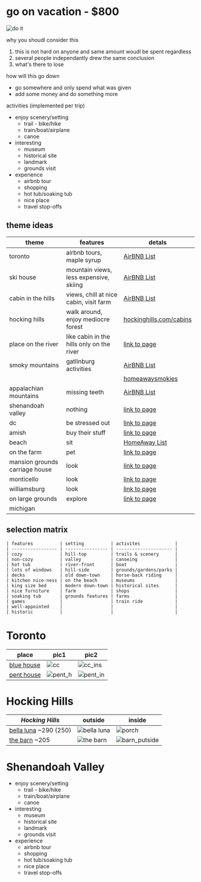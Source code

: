 go on vacation - $800
=======================================================================================

![do it](https://images.duckduckgo.com/iu/?u=http%3A%2F%2Fmedia.riffsy.com%2Fimages%2F0fae8b8616ceebf560aebfae33cefdec%2Ftenor.gif&f=1)

why you shoudl consider this

1. this is not hard on anyone and same amount woudl be spent regardless
2. several people independantly drew the same conclusion
3. what's there to lose

how will this go down

* go somewhere and only spend what was given
* add some money and do something more

activities (implemented per trip)

* enjoy scenery/setting
    * trail - bike/hike
    * train/boat/airplane
    * canoe
* interesting
    * museum
    * historical site
    * landmark
    * grounds visit
* experience
    * airbnb tour
    * shopping
    * hot tub/soaking tub
    * nice place
    * travel stop-offs

## theme ideas
| theme                          | features                                  | detals                                                                                                 |
| ------------------------------ | ----------------------------------------- | ------------------------------------------------------------------------------------------------------ |
| toronto                        | airbnb tours, maple syrup                 | [AirBNB List](https://www.airbnb.com/wishlists/252802933)                                              |
| ski house                      | mountain views, less expensive, skiing    | [AirBNB List](https://www.airbnb.com/wishlists/252878206)                                              |
| cabin in the hills             | views, chill at nice cabin, visit farm    | [AirBNB List](https://www.airbnb.com/wishlists/252708773)                                              |
| hocking hills                  | walk around, enjoy mediocre forest        | [hockinghills.com/cabins](https://www.hockinghills.com/cabins.html)                                    |
| place on the river             | like cabin in the hills only on the river | [link to page]()                                                                                       |
| smoky mountains                | gatlinburg activities                     | [AirBNB List](https://www.airbnb.com/wishlists/252724446)                                              |
|                                |                                           | [homeawaysmokies](https://www.homeaway.com/traveler/th/favorites/5f2ef473-3a47-435f-b0d5-756e0c622d04) |
| appalachian mountains          | missing teeth                             | [AirBNB List](https://www.airbnb.com/wishlists/252708773)                                              |
| shenandoah valley              | nothing                                   | [link to page]()                                                                                       |
| dc                             | be stressed out                           | [link to page]()                                                                                       |
| amish                          | buy their stuff                           | [link to page]()                                                                                       |
| beach                          | sit                                       | [HomeAway List](https://www.homeaway.com/traveler/th/favorites/8deeb5d8-0f6c-4f2a-aa62-3862709befd6)   |
| on the farm                    | pet                                       | [link to page]()                                                                                       |
| mansion grounds carriage house | look                                      | [link to page]()                                                                                       |
| monticello                     | look                                      | [link to page]()                                                                                       |
| williamsburg                   | look                                      | [link to page]()                                                                                       |
| on large grounds               | explore                                   | [link to page]()                                                                                       |
| michigan                       |                                           |                                                                                                        |


## selection matrix
```
| features          | setting          | activites             |
| ----------------- | ---------------- | --------------------- |
| cozy              | hill-top         | trails & scenery      |
| non-cozy          | valley           | canoeing              |
| hot tub           | river-front      | boat                  |
| lots of windows   | hill-side        | grounds/gardens/parks |
| decks             | old down-town    | horse-back riding     |
| kitchen nice-ness | on the beach     | museums               |
| king size bed     | modern down-town | historical sites      |
| nice furniture    | farm             | shops                 |
| soaking tub       | grounds features | farms                 |
| games             |                  | train ride            |
| well-appointed    |                  |                       |
| historic          |                  |                       |
```

Toronto
=======================================================================================================

| place                                                                                                                                       | pic1                                                                                                                                     | pic2                                                                                                                                      |
| ------------------------------------------------------------------------------------------------------------------------------------------- | ---------------------------------------------------------------------------------------------------------------------------------------- | ----------------------------------------------------------------------------------------------------------------------------------------- |
| [blue house](https://www.airbnb.com/rooms/11461586?wl_source=list&wl_id=252802933&role=wishlist_collaborator&adults=1&children=0&infants=0) | ![cc](https://a0.muscache.com/im/pictures/ba45a97c-975b-45e0-95e8-0af230cd65ca.jpg?aki_policy=xx_large)                                  | ![cc_ins](https://a0.muscache.com/im/pictures/6a95217d-9b71-4048-9609-975af54b1cbb.jpg?aki_policy=x_large)                                |
| [pent house](https://www.airbnb.com/rooms/21021909?wl_source=list&wl_id=252802933&role=wishlist_collaborator&adults=1&children=0&infants=0) | ![pent_h](https://www.airbnb.com/rooms/21021909?wl_source=list&wl_id=252802933&role=wishlist_collaborator&adults=1&children=0&infants=0) | ![pent_in](https://www.airbnb.com/rooms/21021909?wl_source=list&wl_id=252802933&role=wishlist_collaborator&adults=1&children=0&infants=0) |


Hocking Hills
=======================================================================================================


| _*Hocking Hills*_                                                            | outside                                                                      | inside                                                                        |
| ---------------------------------------------------------------------------- | ---------------------------------------------------------------------------- | ----------------------------------------------------------------------------- |
| [bella luna](http://www.bellalunalogcabin.com/)  ~290 (250)                  | ![bella luna](http://www.bellalunalogcabin.com/images/2011-loftbedroom1.jpg) | ![porch](http://www.bellalunalogcabin.com/images/2011-deck.jpg)               |
| [the barn](https://www.cabinsbythecaves.com/the-barn-pumpkin-ridge.htm) ~205 | ![the barn](https://www.cabinsbythecaves.com/images/pumpkin-ridge_28.jpg)    | ![barn_putside](https://www.cabinsbythecaves.com/images/pumpkin-ridge_12.jpg) |

Shenandoah Valley
=======================================================================================================
* enjoy scenery/setting
    * trail - bike/hike
    * train/boat/airplane
    * canoe
* interesting
    * museum
    * historical site
    * landmark
    * grounds visit
* experience
    * airbnb tour
    * shopping
    * hot tub/soaking tub
    * nice place
    * travel stop-offs
